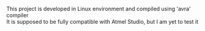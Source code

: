 This project is developed in Linux environment and compiled using 'avra' compiler  
It is supposed to be fully compatible with Atmel Studio, but I am yet to test it
